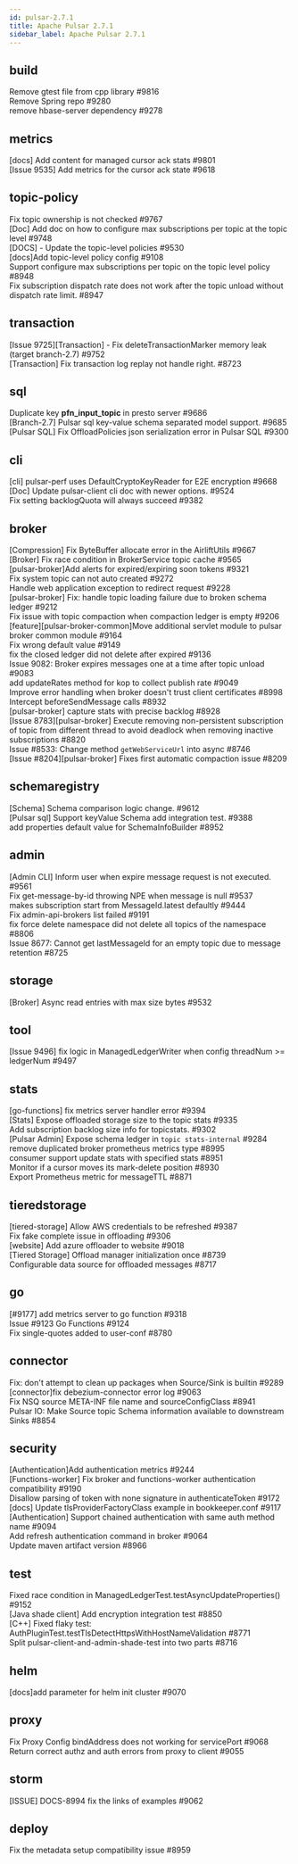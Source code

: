 ```yaml
---
id: pulsar-2.7.1
title: Apache Pulsar 2.7.1 
sidebar_label: Apache Pulsar 2.7.1 
---
```


## build
Remove gtest file from cpp library #9816  
Remove Spring repo #9280  
remove hbase-server dependency #9278  

## metrics
[docs] Add content for managed cursor ack stats #9801  
[Issue 9535] Add metrics for the cursor ack state #9618  

## topic-policy
Fix topic ownership is not checked #9767  
[Doc] Add doc on how to configure max subscriptions per topic at the topic level  #9748  
[DOCS] - Update the topic-level policies #9530  
[docs]Add topic-level policy config #9108  
Support configure max subscriptions per topic on the topic level policy #8948  
Fix subscription dispatch rate does not work after the topic unload without dispatch rate limit. #8947  

## transaction
[Issue 9725][Transaction] - Fix deleteTransactionMarker memory leak (target branch-2.7) #9752  
[Transaction] Fix transaction log replay not handle right. #8723  

## sql
Duplicate key __pfn_input_topic__ in presto server #9686  
[Branch-2.7] Pulsar sql key-value schema separated model support. #9685  
[Pulsar SQL] Fix OffloadPolicies json serialization error in Pulsar SQL #9300  

## cli
[cli] pulsar-perf uses DefaultCryptoKeyReader for E2E encryption #9668  
[Doc] Update pulsar-client cli doc with newer options. #9524  
Fix setting backlogQuota will always succeed #9382  

## broker
[Compression] Fix ByteBuffer allocate error in the AirliftUtils #9667  
[Broker] Fix race condition in BrokerService topic cache #9565  
[pulsar-broker]Add alerts for expired/expiring soon tokens #9321  
Fix system topic can not auto created #9272  
Handle web application exception to redirect request #9228  
[pulsar-broker] Fix: handle topic loading failure due to broken schema ledger #9212  
Fix issue with topic compaction when compaction ledger is empty #9206  
[feature][pulsar-broker-common]Move additional servlet module to pulsar broker common module #9164  
Fix wrong default value #9149  
fix the closed ledger did not delete after expired #9136  
Issue 9082: Broker expires messages one at a time after topic unload #9083  
add updateRates method for kop to collect publish rate #9049  
Improve error handling when broker doesn't trust client certificates #8998  
Intercept beforeSendMessage calls #8932  
[pulsar-broker] capture stats with precise backlog #8928  
[Issue 8783][pulsar-broker] Execute removing non-persistent subscription of topic from different thread to avoid deadlock when removing inactive subscriptions #8820  
Issue #8533: Change method `getWebServiceUrl` into async #8746  
[Issue #8204][pulsar-broker] Fixes first automatic compaction issue #8209  

## schemaregistry
[Schema] Schema comparison logic change. #9612  
[Pulsar sql] Support keyValue Schema add integration test. #9388  
add properties default value for SchemaInfoBuilder #8952  

## admin
[Admin CLI] Inform user when expire message request is not executed. #9561  
Fix get-message-by-id throwing NPE when message is null #9537  
makes subscription start from MessageId.latest defaultly #9444  
Fix admin-api-brokers list failed #9191  
fix force delete namespace did not delete all topics of the namespace #8806  
Issue 8677: Cannot get lastMessageId for an empty topic due to message retention #8725  

## storage
[Broker] Async read entries with max size bytes #9532  

## tool
[Issue 9496] fix logic in ManagedLedgerWriter when config threadNum >= ledgerNum #9497  

## stats
[go-functions] fix metrics server handler error #9394  
[Stats] Expose offloaded storage size to the topic stats #9335  
Add subscription backlog size info for topicstats. #9302  
[Pulsar Admin] Expose schema ledger in `topic stats-internal` #9284  
remove duplicated broker prometheus metrics type #8995  
consumer support update stats with specified stats #8951  
Monitor if a cursor moves its mark-delete position #8930  
Export Prometheus metric for messageTTL #8871  

## tieredstorage
[tiered-storage] Allow AWS credentials to be refreshed #9387  
Fix fake complete issue in offloading #9306  
[website] Add azure offloader to website #9018  
[Tiered Storage] Offload manager initialization once #8739  
Configurable data source for offloaded messages #8717  

## go
[#9177] add metrics server to go function #9318  
Issue #9123 Go Functions #9124  
Fix single-quotes added to user-conf #8780  

## connector
Fix: don't attempt to clean up packages when Source/Sink is builtin #9289  
[connector]fix debezium-connector error log #9063  
Fix NSQ source META-INF file name and sourceConfigClass #8941  
Pulsar IO: Make Source topic Schema information available to downstream Sinks #8854  

## security
[Authentication]Add authentication metrics #9244  
[Functions-worker] Fix broker and functions-worker authentication compatibility #9190  
Disallow parsing of token with none signature in authenticateToken #9172  
[docs] Update tlsProviderFactoryClass example in bookkeeper.conf #9117  
[Authentication] Support chained authentication with same auth method name #9094  
Add refresh authentication command in broker #9064  
Update maven artifact version #8966  

## test
Fixed race condition in ManagedLedgerTest.testAsyncUpdateProperties() #9152  
[Java shade client] Add encryption integration test #8850  
[C++] Fixed flaky test: AuthPluginTest.testTlsDetectHttpsWithHostNameValidation #8771  
Split pulsar-client-and-admin-shade-test into two parts #8716  

## helm
[docs]add parameter for helm init cluster #9070  

## proxy
Fix Proxy Config bindAddress does not working for servicePort  #9068  
Return correct authz and auth errors from proxy to client #9055  

## storm
[ISSUE] DOCS-8994 fix the links of examples #9062  

## deploy
Fix the metadata setup compatibility issue #8959  


